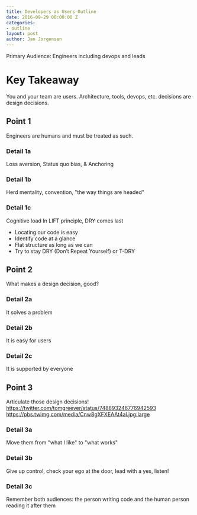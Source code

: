 ```yaml
---
title: Developers as Users Outline
date: 2016-09-29 00:00:00 Z
categories:
- outline
layout: post
author: Jan Jorgensen
---
```


Primary Audience:
Engineers including devops and leads

# Key Takeaway
You and your team are users.
Architecture, tools, devops, etc. decisions are design decisions.

## Point 1
Engineers are humans and must be treated as such.

### Detail 1a
Loss aversion, Status quo bias, & Anchoring

### Detail 1b
Herd mentality, convention, "the way things are headed"

### Detail 1c
Cognitive load
In LIFT principle, DRY comes last
- Locating our code is easy
- Identify code at a glance
- Flat structure as long as we can
- Try to stay DRY (Don’t Repeat Yourself) or T-DRY

## Point 2
What makes a design decision, good?

### Detail 2a
It solves a problem

### Detail 2b
It is easy for users

### Detail 2c
It is supported by everyone

## Point 3
Articulate those design decisions!
https://twitter.com/tomgreever/status/748893246776942593
https://pbs.twimg.com/media/Cnw8gXFXEAAt4al.jpg:large

### Detail 3a
Move them from "what I like" to "what works"

### Detail 3b
Give up control, check your ego at the door, lead with a yes, listen!

### Detail 3c
Remember both audiences: the person writing code and the human person reading it after them
